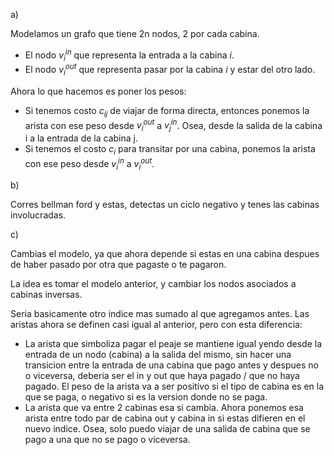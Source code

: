a)

Modelamos un grafo que tiene 2n nodos, 2 por cada cabina. 
- El nodo $v_{i}^{in}$ que representa la entrada a la cabina $i$.
- El nodo $v_{i}^{out}$ que representa pasar por la cabina $i$ y estar del otro lado.

Ahora lo que hacemos es poner los pesos:
- Si tenemos costo $c_{ij}$ de viajar de forma directa, entonces ponemos la arista con ese peso desde $v_{i}^{out}$ a $v_{j}^{in}$. Osea, desde la salida de la cabina i a la entrada de la cabina j.
- Si tenemos el costo $c_i$ para transitar por una cabina, ponemos la arista con ese peso desde $v_{i}^{in}$ a $v_{i}^{out}$.

b)

Corres bellman ford y estas, detectas un ciclo negativo y tenes las cabinas involucradas.

c)

Cambias el modelo, ya que ahora depende si estas en una cabina despues de haber pasado por otra que pagaste o te pagaron.

La idea es tomar el modelo anterior, y cambiar los nodos asociados a cabinas inversas.

Seria basicamente otro indice mas sumado al que agregamos antes. Las aristas ahora se definen casi igual al anterior, pero con esta diferencia:
- La arista que simboliza pagar el peaje se mantiene igual yendo desde la entrada de un nodo (cabina) a la salida del mismo, sin hacer una transicion entre la entrada de una cabina que pago antes y despues no o viceversa, deberia ser el in y out que haya pagado / que no haya pagado. El peso de la arista va a ser positivo si el tipo de cabina es en la que se paga, o negativo si es la version donde no se paga.
- La arista que va entre 2 cabinas esa si cambia. Ahora ponemos esa arista entre todo par de cabina out y cabina in si estas difieren en el nuevo indice. Osea, solo puedo viajar de una salida de cabina que se pago a una que no se pago o viceversa.